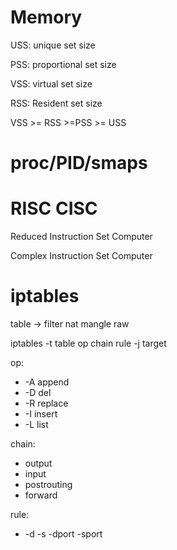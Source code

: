 # Memory

USS: unique set size

PSS: proportional set size

VSS: virtual set size

RSS: Resident set size

VSS >= RSS >=PSS >= USS

# proc/PID/smaps

# RISC CISC

Reduced Instruction Set Computer

Complex Instruction Set Computer

# iptables

table -> filter nat mangle raw

iptables -t table op chain rule -j target

op:
+ -A append
+ -D del
+ -R replace
+ -I insert
+ -L list

chain:
+ output
+ input
+ postrouting
+ forward

rule:
+ -d -s -dport -sport
  
